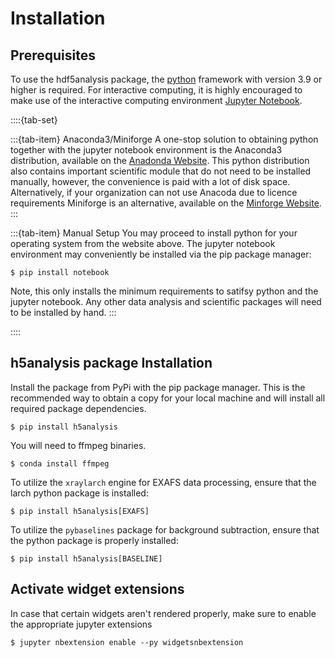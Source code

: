 # Installation

## Prerequisites

To use the hdf5analysis package, the [python](https://www.python.org/) framework with version 3.9 or higher is required. For interactive computing, it is highly encouraged to make use of the interactive computing environment [Jupyter Notebook](https://github.com/jupyter).

::::{tab-set}

:::{tab-item} Anaconda3/Miniforge
A one-stop solution to obtaining python together with the jupyter notebook environment is the Anaconda3 distribution, available on the [Anadonda Website](https://www.anaconda.com/download). This python distribution also contains important scientific module that do not need to be installed manually, however, the convenience is paid with a lot of disk space. Alternatively, if your organization can not use Anacoda due to licence requirements Miniforge is an alternative, available on the [Minforge Website](https://conda-forge.org/miniforge).
:::

:::{tab-item} Manual Setup
You may proceed to install python for your operating system from the website above. The jupyter notebook environment may conveniently be installed via the pip package manager:

```
$ pip install notebook
```

Note, this only installs the minimum requirements to satifsy python and the jupyter notebook. Any other data analysis and scientific packages will need to be installed by hand.
:::

::::


## h5analysis package Installation

Install the package from PyPi with the pip package manager. This is the recommended way to obtain a copy for your local machine and will install all required package dependencies.

```
$ pip install h5analysis
```

You will need to ffmpeg binaries.
```
$ conda install ffmpeg
```

To utilize the ```xraylarch``` engine for EXAFS data processing, ensure that the larch python package is installed:

```
$ pip install h5analysis[EXAFS]
```

To utilize the ```pybaselines``` package for background subtraction, ensure that the python package is properly installed:

```
$ pip install h5analysis[BASELINE]
```

## Activate widget extensions
In case that certain widgets aren't rendered properly, make sure to enable the appropriate jupyter extensions

```
$ jupyter nbextension enable --py widgetsnbextension
```